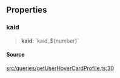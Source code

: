 ## Properties

### kaid

> **kaid**: \`kaid\_$\{number\}\`

#### Source

[src/queries/getUserHoverCardProfile.ts:30](https://github.com/bhavjitChauhan/khan-api/blob/214cc6672777162cd3ec638a3ad3a22f7fe37e04/src/queries/getUserHoverCardProfile.ts#L30)

